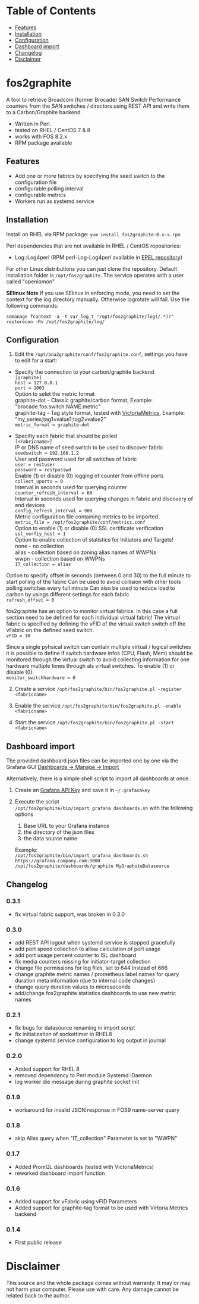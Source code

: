 # Table of Contents

* [Features](#features)
* [Installation](#installation)
* [Configuration](#configuration)
* [Dashboard import](#dashboard-import)
* [Changelog](#changelog)
* [Disclaimer](#disclaimer)

# fos2graphite

A tool to retrieve Broadcom (former Brocade) SAN Switch Performance counters from the SAN switches / directors using REST API and write them to a Carbon/Graphite backend.
* Written in Perl.
* tested on RHEL / CentOS 7 & 8
* works with FOS 8.2.x
* RPM package available

## Features
* Add one or more fabrics by specifying the seed switch to the configuration file
* configurable polling interval
* configurable metrics
* Workers run as systemd service

## Installation
Install on RHEL via RPM package: `yum install fos2graphite-0.x-x.rpm`

Perl dependencies that are not available in RHEL / CentOS repositories:
* Log::Log4perl (RPM perl-Log-Log4perl available in [EPEL repository](https://fedoraproject.org/wiki/EPEL))

For other Linux distributions you can just clone the repository. Default installation folder is `/opt/fos2graphite`. The service operates with a user called "openiomon"

**SElinux Note**
If you use SElinux in enforcing mode, you need to set the context for the log directory manually. Otherwise logrotate will fail. Use the following commands:
```
semanage fcontext -a -t var_log_t "/opt/fos2graphite/log(/.*)?"
restorecon -Rv /opt/fos2graphite/log/
```

## Configuration
1. Edit the `/opt/bna2graphite/conf/fos2graphite.conf`, settings you have to edit for a start:

* Specify the connection to your carbon/graphite backend  
`[graphite]`   
`host = 127.0.0.1`  
`port = 2003`  
Option to selet the metric format  
graphite-dot - Classic graphite/carbon format, Example: "brocade.fos.switch.NAME.metric"  
graphite-tag - Tag style format, tested with [VictoriaMetrics](https://github.com/VictoriaMetrics/VictoriaMetrics), Example: "my_series;tag1=value1;tag2=value2"  
`metric_format = graphite-dot`   

* Specifiy each fabric that should be polled  
`[<Fabricname>]`  
IP or DNS name of seed switch to be used to discover fabric  
`seedswitch = 192.168.1.2`  
User and password used for all switches of fabric  
`user = restuser`  
`password = restpasswd`  
Enable (1) or disable (0) logging of counter from offline ports  
`collect_uports = 0`  
Interval in seconds used for querying counter  
`counter_refresh_interval = 60`  
Interval in seconds used for querying changes in fabric and discovery of end devices  
`config_refresh_interval = 900`  
Metric configuration file containing metrics to be imported  
`metric_file = /opt/fos2graphite/conf/metrics.conf`  
Option to enable (1) or disable (0) SSL certificate verification  
`ssl_verfiy_host = 1`  
Option to enable collection of statistics for Initiators and Targets!  
none - no collection  
alias - collection based on zoning alias names of WWPNs  
wwpn - collection based on WWPNs  
`IT_collection = alias`  

Option to specify offset in seconds (between 0 and 30) to the full minute to start polling of the fabric
Can be used to avoid collision with other tools polling switches every full minute
Can also be used to reduce load to carbon by usings different settings for each fabric  
`refresh_offset = 0`

fos2graphite has an option to monitor virtual fabrics. In this case a full section need to be defined for each individual virtual fabric!
The virtual fabric is specified by defining the vFID of the virtual switch switch off the vFabric on the defined seed switch.  
`vFID = 10`

Since a single pyhsical switch can contain multiple virtual / logical switches it is possible to define if switch hardware infos (CPU, Flash, Mem) should be monitored through the virtual switch to avoid collecting information for one hardware multiple times through als virtual switches. To enable (1) or disable (0).  
`monitor_switchhardware = 0`


2. Create a service
`/opt/fos2graphite/bin/fos2graphite.pl -register <fabricname>`   

3. Enable the service
`/opt/fos2graphite/bin/fos2graphite.pl -enable <fabricname>`   

4. Start the service
`/opt/fos2graphite/bin/fos2graphite.pl -start <fabricname>`   

## Dashboard import
The provided dashboard json files can be imported one by one via the Grafana GUI [Dashboards -> Manage -> Import](https://grafana.com/docs/grafana/latest/dashboards/export-import/)

Alternatively, there is a simple shell script to import all dashboards at once.
1. Create an [Grafana API Key](https://grafana.com/docs/grafana/latest/http_api/auth/) and save it in `~/.grafanakey`

2. Execute the script `/opt/fos2graphite/bin/import_grafana_dashboards.sh` with the following options
   1. Base URL to your Grafana instance
   2. the directory of the json files
   3. the data source name
   
   Example:  
   `/opt/fos2graphite/bin/import_grafana_dashboards.sh https://grafana.company.com:3000 /opt/fos2graphite/dashboards/graphite MyGraphiteDatasource`  

## Changelog
### 0.3.1
* fix virtual fabric support, was broken in 0.3.0
 
### 0.3.0
* add REST API logout when systemd service is stopped gracefully
* add port speed collection to allow calculation of port usage
* add port usage percent counter to ISL dashboard
* fix media counters missing for initiator-target collection
* change file permissions for log files, set to 644 instead of 666
* change graphite metric names / prometheus label names for query duration meta information (due to internal code changes)
* change query duration values to microseconds
* add/change fos2graphite statistics dashboards to use new metric names

### 0.2.1
* fix bugs for datasource renaming in import script
* fix initialization of sockettimer in RHEL8
* change systemd service configuration to log output in journal

### 0.2.0
* Added support for RHEL 8
* removed dependency to Perl module Systemd::Daemon
* log worker die message during graphite socket init

### 0.1.9
* workaround for invalid JSON response in FOS9 name-server query

### 0.1.8
* skip Alias query when "IT_collection" Parameter is set to "WWPN"

### 0.1.7
* Added PromQL dashboards (tested with VictoriaMetrics)
* reworked dashboard import function

### 0.1.6
* Added support for vFabric using vFID Parameters
* Added support for graphite-tag format to be used with Virtoria Metrics backend

### 0.1.4
* First public release

# Disclaimer
This source and the whole package comes without warranty. It may or may not harm your computer. Please use with care. Any damage cannot be related back to the author.

